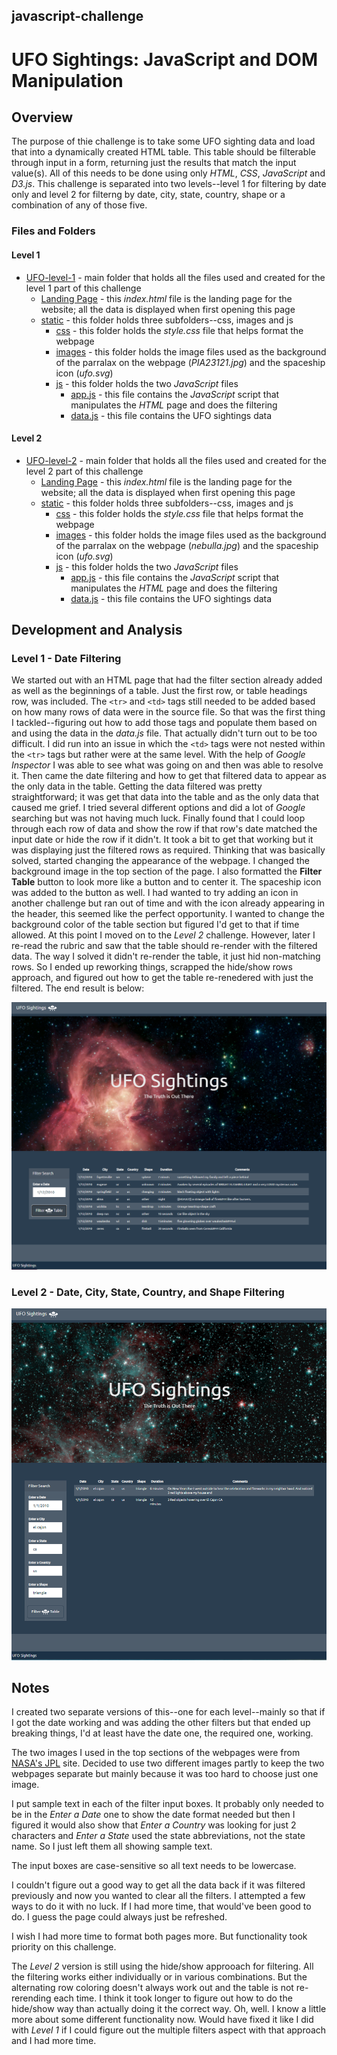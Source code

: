 ## javascript-challenge
# UFO Sightings: JavaScript and DOM Manipulation

## Overview

The purpose of thie challenge is to take some UFO sighting data and load that into a dynamically created HTML table. This table should be filterable through input in a form, returning just the results that match the input value(s). All of this needs to be done using only *HTML*, *CSS*, *JavaScript* and *D3.js*. This challenge is separated into two levels--level 1 for filtering by date only and level 2 for filterng by date, city, state, country, shape or a combination of any of those five.


### Files and Folders

#### Level 1

* [UFO-level-1](UFO-level-1/) - main folder that holds all the files used and created for the level 1 part of this challenge
    * [Landing Page](UFO-level-1/index.html) - this *index.html* file is the landing page for the website; all the data is displayed when first opening this page
    * [static](UFO-level-1/static/) - this folder holds three subfolders--css, images and js
        * [css](UFO-level-1/static/css/) - this folder holds the *style.css* file that helps format the webpage
        * [images](UFO-level-1/static/images/) - this folder holds the image files used as the background of the parralax on the webpage (*PIA23121.jpg*) and the spaceship icon (*ufo.svg*)
        * [js](UFO-level-1/static/js/) - this folder holds the two *JavaScript* files
            * [app.js](UFO-level-1/static/js/app.js) - this file contains the *JavaScript* script that manipulates the *HTML* page and does the filtering
            * [data.js](UFO-level-1/static/js/app.js) - this file contains the UFO sightings data

#### Level 2

* [UFO-level-2](UFO-level-2/) - main folder that holds all the files used and created for the level 2 part of this challenge
    * [Landing Page](UFO-level-2/index.html) - this *index.html* file is the landing page for the website; all the data is displayed when first opening this page
    * [static](UFO-level-2/static/) - this folder holds three subfolders--css, images and js
        * [css](UFO-level-2/static/css/) - this folder holds the *style.css* file that helps format the webpage
        * [images](UFO-level-2/static/images/) - this folder holds the image files used as the background of the parralax on the webpage (*nebulla.jpg*) and the spaceship icon (*ufo.svg*)
        * [js](UFO-level-2/static/js/) - this folder holds the two *JavaScript* files
            * [app.js](UFO-level-2/static/js/app.js) - this file contains the *JavaScript* script that manipulates the *HTML* page and does the filtering
            * [data.js](UFO-level-2/static/js/app.js) - this file contains the UFO sightings data



## Development and Analysis

### Level 1 - Date Filtering

We started out with an HTML page that had the filter section already added as well as the beginnings of a table. Just the first row, or table headings row, was included. The `<tr>` and `<td>` tags still needed to be added based on how many rows of data were in the source file. So that was the first thing I tackled--figuring out how to add those tags and populate them based on and using the data in the *data.js* file. That actually didn't turn out to be too difficult. I did run into an issue in which the `<td>` tags were not nested within the `<tr>` tags but rather were at the same level. With the help of *Google Inspector* I was able to see what was going on and then was able to resolve it. Then came the date filtering and how to get that filtered data to appear as the only data in the table. Getting the data filtered was pretty straightforward; it was get that data into the table and as the only data that caused me grief. I tried several different options and did a lot of *Google* searching but was not having much luck. Finally found that I could loop through each row of data and show the row if that row's date matched the input date or hide the row if it didn't. It took a bit to get that working but it was displaying just the filtered rows as required. Thinking that was basically solved, started changing the appearance of the webpage. I changed the background image in the top section of the page. I also formatted the **Filter Table** button to look more like a button and to center it. The spaceship icon was added to the button as well. I had wanted to try adding an icon in another challenge but ran out of time and with the icon already appearing in the header, this seemed like the perfect opportunity. I wanted to change the background color of the table section but figured I'd get to that if time allowed. At this point I moved on to the *Level 2* challenge. However, later I re-read the rubric and saw that the table should re-render with the filtered data. The way I solved it didn't re-render the table, it just hid non-matching rows. So I ended up reworking things, scrapped the hide/show rows approach, and figured out how to get the table re-renedered with just the filtered. The end result is below:

![images/level1_page.png](images/level1_page.PNG)


### Level 2 - Date, City, State, Country, and Shape Filtering


![images/level2_page.png](images/level2_page.PNG)


## Notes

I created two separate versions of this--one for each level--mainly so that if I got the date working and was adding the other filters but that ended up breaking things, I'd at least have the date one, the required one, working.

The two images I used in the top sections of the webpages were from [NASA's JPL](https://www.jpl.nasa.gov/spaceimages/?search=&category=Mars) site. Decided to use two different images partly to keep the two webpages separate but mainly because it was too hard to choose just one image.

I put sample text in each of the filter input boxes. It probably only needed to be in the *Enter a Date* one to show the date format needed but then I figured it would also show that *Enter a Country* was looking for just 2 characters and *Enter a State* used the state abbreviations, not the state name. So I just left them all showing sample text.

The input boxes are case-sensitive so all text needs to be lowercase.

I couldn't figure out a good way to get all the data back if it was filtered previously and now you wanted to clear all the filters. I attempted a few ways to do it with no luck. If I had more time, that would've been good to do. I guess the page could always just be refreshed.

I wish I had more time to format both pages more. But functionality took priority on this challenge.

The *Level 2* version is still using the hide/show approoach for filtering. All the filtering works either individually or in various combinations. But the alternating row coloring doesn't always work out and the table is not re-rerending each time. I think it took longer to figure out how to do the hide/show way than actually doing it the correct way. Oh, well. I know a little more about some different functionality now. Would have fixed it like I did with *Level 1* if I could figure out the multiple filters aspect with that approach and I had more time.

